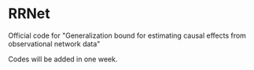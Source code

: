 # RRNet
Official code for "Generalization bound for estimating causal effects from observational network data"

Codes will be added in one week.
